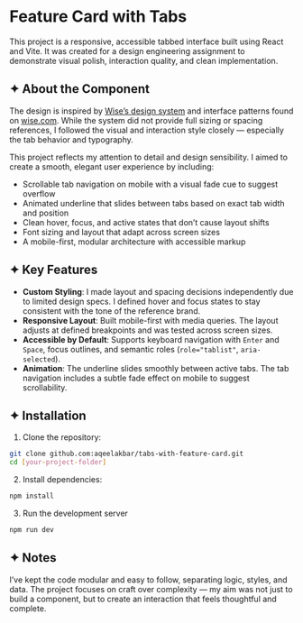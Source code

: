 # Feature Card with Tabs

This project is a responsive, accessible tabbed interface built using React and Vite. It was created for a design engineering assignment to demonstrate visual polish, interaction quality, and clean implementation.

## ✦ About the Component

The design is inspired by [Wise’s design system](https://wise.design) and interface patterns found on [wise.com](https://wise.com). While the system did not provide full sizing or spacing references, I followed the visual and interaction style closely — especially the tab behavior and typography.

This project reflects my attention to detail and design sensibility. I aimed to create a smooth, elegant user experience by including:
- Scrollable tab navigation on mobile with a visual fade cue to suggest overflow
- Animated underline that slides between tabs based on exact tab width and position
- Clean hover, focus, and active states that don’t cause layout shifts
- Font sizing and layout that adapt across screen sizes
- A mobile-first, modular architecture with accessible markup

## ✦ Key Features

- **Custom Styling**: I made layout and spacing decisions independently due to limited design specs. I defined hover and focus states to stay consistent with the tone of the reference brand.
- **Responsive Layout**: Built mobile-first with media queries. The layout adjusts at defined breakpoints and was tested across screen sizes.
- **Accessible by Default**: Supports keyboard navigation with `Enter` and `Space`, focus outlines, and semantic roles (`role="tablist"`, `aria-selected`).
- **Animation**: The underline slides smoothly between active tabs. The tab navigation includes a subtle fade effect on mobile to suggest scrollability.

## ✦ Installation

1. Clone the repository:
  ```bash
  git clone github.com:aqeelakbar/tabs-with-feature-card.git
  cd [your-project-folder]
  ```

2. Install dependencies:
  ```bash
  npm install
  ```

3. Run the development server
  ```bash
  npm run dev
  ```

## ✦ Notes

I’ve kept the code modular and easy to follow, separating logic, styles, and data. The project focuses on craft over complexity — my aim was not just to build a component, but to create an interaction that feels thoughtful and complete.